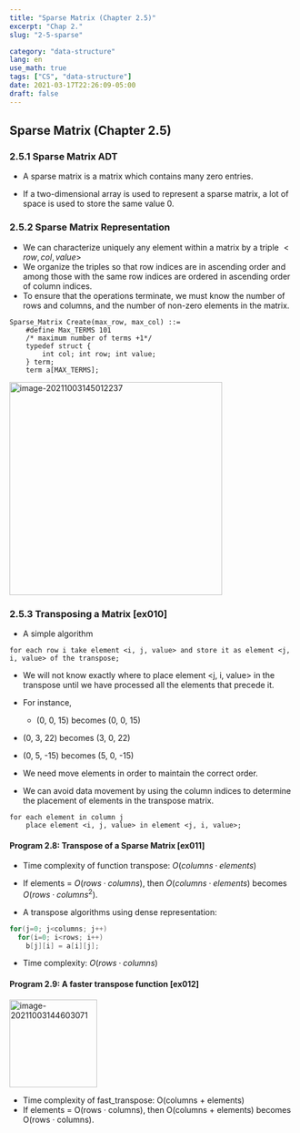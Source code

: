 ```yaml
---
title: "Sparse Matrix (Chapter 2.5)"
excerpt: "Chap 2."
slug: "2-5-sparse"

category: "data-structure"
lang: en
use_math: true
tags: ["CS", "data-structure"]
date: 2021-03-17T22:26:09-05:00
draft: false
---
```

## Sparse Matrix (Chapter 2.5)

### 2.5.1 Sparse Matrix ADT

- A sparse matrix is a matrix which contains many zero entries.

- If a two-dimensional array is used to represent a sparse matrix, a lot of space is used to store the same value 0.

<script src="https://gist.github.com/underthelights/3200c7ff23786ddb7fd179ed61c6e1f7.js"></script>


### 2.5.2 Sparse Matrix Representation

- We can characterize uniquely any element within a matrix by a triple $<row, col, value>$
- We organize the triples so that row indices are in ascending order and among those with the same row indices are ordered in ascending order of column indices.
- To ensure that the operations terminate, we must know the number of rows and columns, and the number of non-zero elements in the matrix.

```pseudocode
Sparse_Matrix Create(max_row, max_col) ::=
	#define Max_TERMS 101 
	/* maximum number of terms +1*/ 
	typedef struct {
		int col; int row; int value; 
	} term;
	term a[MAX_TERMS];
```

<img width="374" alt="image-20211003145012237" src="https://user-images.githubusercontent.com/46957634/135751659-caa091e2-f68d-48e9-93d4-1e3b6e07cb71.png">

### 2.5.3 Transposing a Matrix [ex010] 

- A simple algorithm

```pseudocode
for each row i take element <i, j, value> and store it as element <j, i, value> of the transpose;
```

- We will not know exactly where to place element <j, i, value> in the transpose until we have processed all the elements that precede it.

- For instance,

  -  (0, 0, 15) becomes (0, 0, 15)
-  (0, 3, 22) becomes (3, 0, 22)
  -  (0, 5, -15) becomes (5, 0, -15)

  

- We need move elements in order to maintain the correct order.

- We can avoid data movement by using the column indices to determine the placement of elements in the transpose matrix.

```pseudocode
for each element in column j
    place element <i, j, value> in element <j, i, value>;
```

#### Program 2.8: Transpose of a Sparse Matrix [ex011]

<script src="https://gist.github.com/underthelights/f3ee7f95f482a107070957fb57153b94.js"></script>

- Time complexity of function transpose: $O(columns · elements)$

- If elements = $O(rows · columns)$, then $O(columns · elements)$ becomes $O(rows · columns^2)$.

- A transpose algorithms using dense representation:

```c
for(j=0; j<columns; j++)
  for(i=0; i<rows; i++)
    b[j][i] = a[i][j];
```

- Time complexity: $O(rows·columns)$



#### Program 2.9: A faster transpose function [ex012]
<script src="https://gist.github.com/underthelights/d37da008b4d3da76975670ea04798682.js"></script>

<img width="154" alt="image-20211003144603071" src="https://user-images.githubusercontent.com/46957634/135751696-fc661d81-b85e-4c8d-8d34-79899903075a.png">

- Time complexity of fast_transpose: O(columns + elements)
- If elements = O(rows · columns), then O(columns + elements) becomes O(rows · columns).

